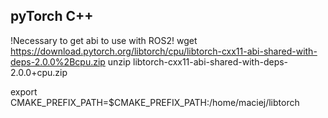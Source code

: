 ## pyTorch C++

<!-- wget https://download.pytorch.org/libtorch/nightly/cpu/libtorch-shared-with-deps-latest.zip -->
<!-- https://download.pytorch.org/libtorch/cu117/libtorch-cxx11-abi-shared-with-deps-2.0.0%2Bcu117.zip -->
<!-- unzip libtorch-shared-with-deps-latest.zip -->

!Necessary to get abi to use with ROS2!
wget https://download.pytorch.org/libtorch/cpu/libtorch-cxx11-abi-shared-with-deps-2.0.0%2Bcpu.zip
unzip libtorch-cxx11-abi-shared-with-deps-2.0.0+cpu.zip

export CMAKE_PREFIX_PATH=$CMAKE_PREFIX_PATH:/home/maciej/libtorch